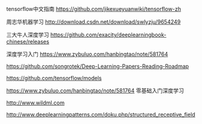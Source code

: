 tensorflow中文指南 https://github.com/jikexueyuanwiki/tensorflow-zh

周志华机器学习  http://download.csdn.net/download/swlyzju/9654249

三大牛人深度学习  https://github.com/exacity/deeplearningbook-chinese/releases

深度学习入门 https://www.zybuluo.com/hanbingtao/note/581764

https://github.com/songrotek/Deep-Learning-Papers-Reading-Roadmap

https://github.com/tensorflow/models

https://www.zybuluo.com/hanbingtao/note/581764  零基础入门深度学习

http://www.wildml.com

http://www.deeplearningpatterns.com/doku.php/structured_receptive_field
